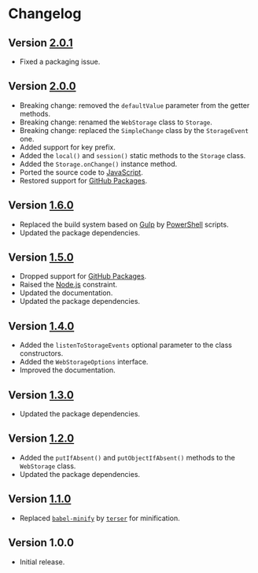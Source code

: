 # Changelog

## Version [2.0.1](https://github.com/cedx/webstorage.js/compare/v2.0.0...v2.0.1)
- Fixed a packaging issue.

## Version [2.0.0](https://github.com/cedx/webstorage.js/compare/v1.6.0...v2.0.0)
- Breaking change: removed the `defaultValue` parameter from the getter methods.
- Breaking change: renamed the `WebStorage` class to `Storage`.
- Breaking change: replaced the `SimpleChange` class by the `StorageEvent` one.
- Added support for key prefix.
- Added the `local()` and `session()` static methods to the `Storage` class.
- Added the `Storage.onChange()` instance method.
- Ported the source code to [JavaScript](https://developer.mozilla.org/en-US/docs/Web/JavaScript).
- Restored support for [GitHub Packages](https://github.com/features/packages).

## Version [1.6.0](https://github.com/cedx/webstorage.js/compare/v1.5.0...v1.6.0)
- Replaced the build system based on [Gulp](https://gulpjs.com) by [PowerShell](https://docs.microsoft.com/en-us/powershell) scripts.
- Updated the package dependencies.

## Version [1.5.0](https://github.com/cedx/webstorage.js/compare/v1.4.0...v1.5.0)
- Dropped support for [GitHub Packages](https://github.com/features/packages).
- Raised the [Node.js](https://nodejs.org) constraint.
- Updated the documentation.
- Updated the package dependencies.

## Version [1.4.0](https://github.com/cedx/webstorage.js/compare/v1.3.0...v1.4.0)
- Added the `listenToStorageEvents` optional parameter to the class constructors.
- Added the `WebStorageOptions` interface.
- Improved the documentation.

## Version [1.3.0](https://github.com/cedx/webstorage.js/compare/v1.2.0...v1.3.0)
- Updated the package dependencies.

## Version [1.2.0](https://github.com/cedx/webstorage.js/compare/v1.1.0...v1.2.0)
- Added the `putIfAbsent()` and `putObjectIfAbsent()` methods to the `WebStorage` class.
- Updated the package dependencies.

## Version [1.1.0](https://github.com/cedx/webstorage.js/compare/v1.0.0...v1.1.0)
- Replaced [`babel-minify`](https://github.com/babel/minify) by [`terser`](https://terser.org) for minification.

## Version 1.0.0
- Initial release.
